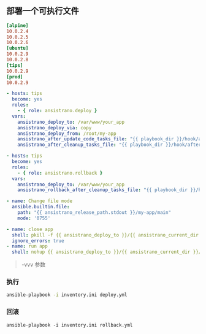 ## 部署一个可执行文件

```ini title="inventory.ini"
[alpine]
10.0.2.4
10.0.2.5
10.0.2.6
[ubuntu]
10.0.2.9
10.0.2.8
[tips]
10.0.2.9
[prod]
10.0.2.9
```

```yaml title="deploy.yml"
- hosts: tips
  become: yes
  roles:
    - { role: ansistrano.deploy }
  vars:
    ansistrano_deploy_to: /var/www/your_app
    ansistrano_deploy_via: copy
    ansistrano_deploy_from: /root/my-app
    ansistrano_after_update_code_tasks_file: "{{ playbook_dir }}/hook/after-update-code-tasks.yml"
    ansistrano_after_cleanup_tasks_file: "{{ playbook_dir }}/hook/after-cleanup-tasks.yml"

```

```yaml title="rollback.yml"
- hosts: tips
  become: yes
  roles:
    - { role: ansistrano.rollback }
  vars:
    ansistrano_deploy_to: /var/www/your_app
    ansistrano_rollback_after_cleanup_tasks_file: "{{ playbook_dir }}/hook/after-cleanup-tasks.yml"
```

```yaml title="hook/after-update-code-tasks.yml"
- name: Change file mode
  ansible.builtin.file:
    path: "{{ ansistrano_release_path.stdout }}/my-app/main"
    mode: '0755'
```

```yaml title="hook/after-cleanup-tasks.yml"
- name: close app
  shell: pkill -f {{ ansistrano_deploy_to }}/{{ ansistrano_current_dir }}/my-app/main || /bin/true
  ignore_errors: true
- name: run app
  shell: nohup {{ ansistrano_deploy_to }}/{{ ansistrano_current_dir }}/my-app/main > /dev/null 2>&1 &

```

> -vvv 参数
### 执行

```bash
ansible-playbook -i inventory.ini deploy.yml 
```

### 回滚
```
ansible-playbook -i inventory.ini rollback.yml
```
